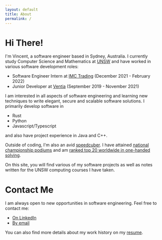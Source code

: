 ```yaml
---
layout: default
title: About
permalink: /
---
```


# Hi There!
I'm Vincent, a software engineer based in Sydney, Australia. I currently study Computer Science
and Mathematics at [UNSW](https://unsw.edu.au) and have worked in various software development roles:
- Software Engineer Intern at [IMC Trading](https://www.imc.com/ap/) (December 2021 - February 2022)
- Junior Developer at [Ventia](https://www.ventia.com/) (September 2019 - November 2021)

I am interested in all aspects of software engineering and learning new techniques to write elegant, secure and scalable software solutions. 
I primarily develop software in
- Rust
- Python
- Javascript/Typescript

and also have project experience in Java and C++.

Outside of coding, I'm also an avid [speedcuber](https://www.worldcubeassociation.org/persons/2014WONG08). I have attained [national championship podiums](https://www.worldcubeassociation.org/persons/2014WONG08?tab=championship-podiums) and am [ranked top 20 worldwide in one-handed solving](https://www.worldcubeassociation.org/persons/2014WONG08?tab=results-by-event&event=333oh).

On this site, you will find various of my software projects as well as notes
written for the UNSW computing courses I have taken.

# Contact Me
I am always open to new opportunities in software engineering. Feel free to contact me:
- [On LinkedIn](https://www.linkedin.com/in/vincent-wc-wong/)
- [By email](mailto:vincent@vwong.dev)

You can also find more details about my work history on my [resume](https://vwong.dev/attachments/resume.pdf).
